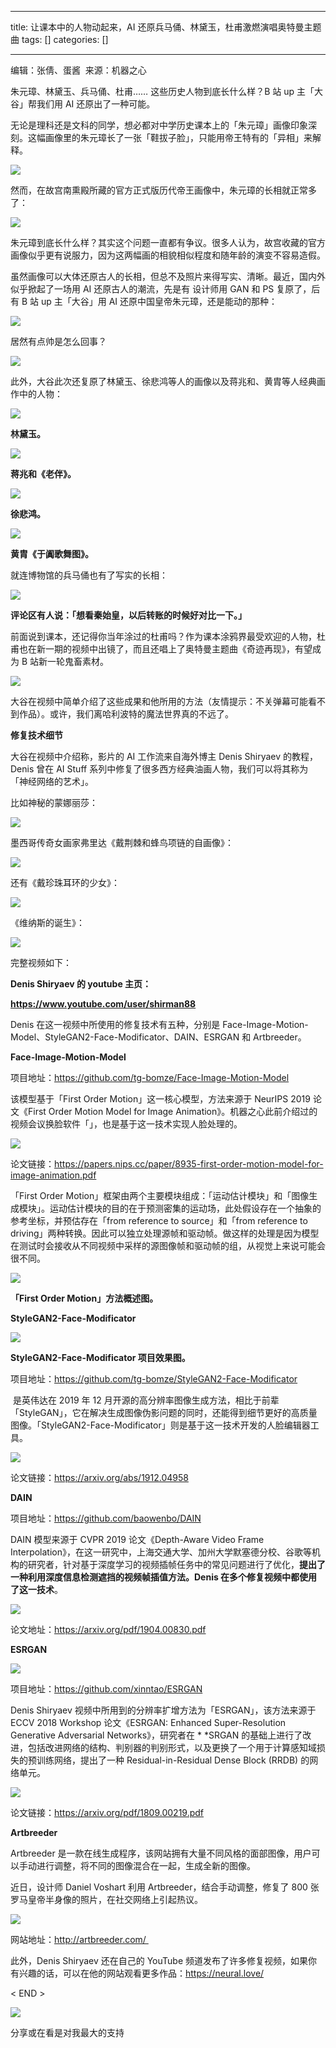 
--- 
title:  让课本中的人物动起来，AI 还原兵马俑、林黛玉，杜甫激燃演唱奥特曼主题曲 
tags: []
categories: [] 

---
>  
  编辑：张倩、蛋酱  
  来源：机器之心 
 

朱元璋、林黛玉、兵马俑、杜甫…… 这些历史人物到底长什么样？B 站 up 主「大谷」帮我们用 AI 还原出了一种可能。

无论是理科还是文科的同学，想必都对中学历史课本上的「朱元璋」画像印象深刻。这幅画像里的朱元璋长了一张「鞋拔子脸」，只能用帝王特有的「异相」来解释。

<img src="https://imgconvert.csdnimg.cn/aHR0cHM6Ly9tbWJpei5xcGljLmNuL21tYml6X2pwZy9LbVhQS0ExOWdXOEJXTXc2NFBhS285eEZQbFY1aGljSWpPZWVVNExhQ2lhWlMxbURDbHhjOVhkYnZVMDFWNHU0d2Rka3JOclkzNjhBVjNxcTdqeG1saWNkZy82NDA?x-oss-process=image/format,png">

然而，在故宫南熏殿所藏的官方正式版历代帝王画像中，朱元璋的长相就正常多了：

<img src="https://imgconvert.csdnimg.cn/aHR0cHM6Ly9tbWJpei5xcGljLmNuL21tYml6X3BuZy9LbVhQS0ExOWdXOEJXTXc2NFBhS285eEZQbFY1aGljSWpTNlpDQlJTNk8xdjhQYkl2TVBNRUVpYmljbktkQURNclZiMHM2ZDZMUWVwVTM5aWNxNjJ2M1R2bmcvNjQw?x-oss-process=image/format,png">

朱元璋到底长什么样？其实这个问题一直都有争议。很多人认为，故宫收藏的官方画像似乎更有说服力，因为这两幅画的相貌相似程度和随年龄的演变不容易造假。

虽然画像可以大体还原古人的长相，但总不及照片来得写实、清晰。最近，国内外似乎掀起了一场用 AI 还原古人的潮流，先是有 设计师用 GAN 和 PS 复原了，后有 B 站 up 主「大谷」用 AI 还原中国皇帝朱元璋，还是能动的那种：

<img src="https://imgconvert.csdnimg.cn/aHR0cHM6Ly9tbWJpei5xcGljLmNuL21tYml6X2dpZi9LbVhQS0ExOWdXOEJXTXc2NFBhS285eEZQbFY1aGljSWpTTkxWZmVuaEFyNWljdkNJWFFpYkFpY05ERXdtSExod29TS2ZmaFhRVmVXdGljQXpGd3U0N3NEeVh3LzY0MA?x-oss-process=image/format,png">

居然有点帅是怎么回事？

<img src="https://imgconvert.csdnimg.cn/aHR0cHM6Ly9tbWJpei5xcGljLmNuL21tYml6X3BuZy9LbVhQS0ExOWdXOEJXTXc2NFBhS285eEZQbFY1aGljSWp5eXNzS2E0T0I1RzVIeGhUYmljTEhIcXhEUWhpY0pqZG5YQmc3dWs0dmx4MzJuTFZkaEVTZ0Mzdy82NDA?x-oss-process=image/format,png">

此外，大谷此次还复原了林黛玉、徐悲鸿等人的画像以及蒋兆和、黄胄等人经典画作中的人物：

<img src="https://imgconvert.csdnimg.cn/aHR0cHM6Ly9tbWJpei5xcGljLmNuL21tYml6X2dpZi9LbVhQS0ExOWdXOEJXTXc2NFBhS285eEZQbFY1aGljSWoxc1pZaWFpYTdJaWNHdERYaWFpY0x4OEFMT1BHeWljOExURDFTTzBQSkNLNkNFdnRTM0hpYmlhNlZ6VGc2QS82NDA?x-oss-process=image/format,png">

**林黛玉。**

<img src="https://imgconvert.csdnimg.cn/aHR0cHM6Ly9tbWJpei5xcGljLmNuL21tYml6X2dpZi9LbVhQS0ExOWdXOEJXTXc2NFBhS285eEZQbFY1aGljSWpVTkhJOVROaWJPRng5cEVOcTVSNmYwOWlieEIweFh4SXRiTGYweWljNkx6UWlhcG9sU0FCVUFDaEdRLzY0MA?x-oss-process=image/format,png">

**蒋兆和《老伴》。**

<img src="https://imgconvert.csdnimg.cn/aHR0cHM6Ly9tbWJpei5xcGljLmNuL21tYml6X2dpZi9LbVhQS0ExOWdXOEJXTXc2NFBhS285eEZQbFY1aGljSWp2b0V0NE5yYkhuRlk3bkpzWGhTeEJMM1VqNnJCT0NxaWFabk9pY0FNWnBsdXBpYXhqNUpNajZYZmcvNjQw?x-oss-process=image/format,png">

**徐悲鸿。**

<img src="https://imgconvert.csdnimg.cn/aHR0cHM6Ly9tbWJpei5xcGljLmNuL21tYml6X2dpZi9LbVhQS0ExOWdXOEJXTXc2NFBhS285eEZQbFY1aGljSWptTkFZZ1I1VXVNNDRoRXlYMGljTGRiR0FHS3hEUlVEWHRxdVYwSGljaWFhd0F5WGt5YXo1MVVORGcvNjQw?x-oss-process=image/format,png">

**黄胄《于阗歌舞图》。**

就连博物馆的兵马俑也有了写实的长相：

<img src="https://imgconvert.csdnimg.cn/aHR0cHM6Ly9tbWJpei5xcGljLmNuL21tYml6X2dpZi9LbVhQS0ExOWdXOEJXTXc2NFBhS285eEZQbFY1aGljSWpGOWlhYVBWaWJPOFhGaWJvTjVOUmljOVpaNnB6NDR1RnlFWVJuSno4VWxQdlJIUHFpYlBpYWliQ29sVlBnLzY0MA?x-oss-process=image/format,png">

**评论区有人说：「想看秦始皇，以后转账的时候好对比一下。」**

前面说到课本，还记得你当年涂过的杜甫吗？作为课本涂鸦界最受欢迎的人物，杜甫也在新一期的视频中出镜了，而且还唱上了奥特曼主题曲《奇迹再现》，有望成为 B 站新一轮鬼畜素材。

<img src="https://imgconvert.csdnimg.cn/aHR0cHM6Ly9tbWJpei5xcGljLmNuL21tYml6X2dpZi9LbVhQS0ExOWdXOEJXTXc2NFBhS285eEZQbFY1aGljSWpNajJMVG1vd2lhS0hBYlRkRUV6VU93RldxUUVXYkxvRktpY2s4M1lneUpPZ0VpYmRPS2RTUkUxNlEvNjQw?x-oss-process=image/format,png">

大谷在视频中简单介绍了这些成果和他所用的方法（友情提示：不关弹幕可能看不到作品）。或许，我们离哈利波特的魔法世界真的不远了。

**修复技术细节**

大谷在视频中介绍称，影片的 AI 工作流来自海外博主 Denis Shiryaev 的教程，Denis 曾在 AI Stuff 系列中修复了很多西方经典油画人物，我们可以将其称为「神经网络的艺术」。

比如神秘的蒙娜丽莎：

<img src="https://imgconvert.csdnimg.cn/aHR0cHM6Ly9tbWJpei5xcGljLmNuL21tYml6X3BuZy9LbVhQS0ExOWdXOEJXTXc2NFBhS285eEZQbFY1aGljSWpLODI1eExzOWNpYnlVQkZLUnhNbkxyamhNRkdCOUl3Y1dxaWFIZzRqMm1xWElIYzRBOGI0Q2puQS82NDA?x-oss-process=image/format,png">

墨西哥传奇女画家弗里达《戴荆棘和蜂鸟项链的自画像》：

<img src="https://imgconvert.csdnimg.cn/aHR0cHM6Ly9tbWJpei5xcGljLmNuL21tYml6X3BuZy9LbVhQS0ExOWdXOEJXTXc2NFBhS285eEZQbFY1aGljSWpsRFBxRmx5OXRKWmdGRGlibEpWSmN0WmJBV2NndlhMb1pBeGg1YkduTWFpYlZ4cVJsemlhQWNsd1EvNjQw?x-oss-process=image/format,png">

还有《戴珍珠耳环的少女》：

<img src="https://imgconvert.csdnimg.cn/aHR0cHM6Ly9tbWJpei5xcGljLmNuL21tYml6X3BuZy9LbVhQS0ExOWdXOEJXTXc2NFBhS285eEZQbFY1aGljSWpyYU9nQVhuWUs3dkRLMkZnQkdrcmdMUFZaMnBpYkM5UUh4dUZ3TVlqcWI3TVoxY3hIdVd6bWV3LzY0MA?x-oss-process=image/format,png">

《维纳斯的诞生》：

<img src="https://imgconvert.csdnimg.cn/aHR0cHM6Ly9tbWJpei5xcGljLmNuL21tYml6X3BuZy9LbVhQS0ExOWdXOEJXTXc2NFBhS285eEZQbFY1aGljSWpmMnltTnRJT0h1MU1pYlZGNGt0SXFxeGljQTloSFdkTWxOOHlscVdQREZwbWlhZGVWODRaSTBtZVEvNjQw?x-oss-process=image/format,png">

完整视频如下：



**Denis Shiryaev 的 youtube 主页：**

**https://www.youtube.com/user/shirman88**

Denis 在这一视频中所使用的修复技术有五种，分别是 Face-Image-Motion-Model、StyleGAN2-Face-Modificator、DAIN、ESRGAN 和 Artbreeder。

**Face-Image-Motion-Model**

项目地址：https://github.com/tg-bomze/Face-Image-Motion-Model

该模型基于「First Order Motion」这一核心模型，方法来源于 NeurIPS 2019 论文《First Order Motion Model for Image Animation》。机器之心此前介绍过的视频会议换脸软件「」，也是基于这一技术实现人脸处理的。

<img src="https://imgconvert.csdnimg.cn/aHR0cHM6Ly9tbWJpei5xcGljLmNuL21tYml6X3BuZy9LbVhQS0ExOWdXOEJXTXc2NFBhS285eEZQbFY1aGljSWoyY3BpY2R2VVpNZFRUYzduSzlVMVRId3FUTjdtaWF3V0Y1WEpjeGJwWWt0YTZ6Ykl6VUI1TFp0QS82NDA?x-oss-process=image/format,png">

论文链接：https://papers.nips.cc/paper/8935-first-order-motion-model-for-image-animation.pdf

「First Order Motion」框架由两个主要模块组成：「运动估计模块」和「图像生成模块」。运动估计模块的目的在于预测密集的运动场，此处假设存在一个抽象的参考坐标，并预估存在「from reference to source」和「from reference to driving」两种转换。因此可以独立处理源帧和驱动帧。做这样的处理是因为模型在测试时会接收从不同视频中采样的源图像帧和驱动帧的组，从视觉上来说可能会很不同。

<img src="https://imgconvert.csdnimg.cn/aHR0cHM6Ly9tbWJpei5xcGljLmNuL21tYml6X2pwZy9LbVhQS0ExOWdXOEJXTXc2NFBhS285eEZQbFY1aGljSWpQcUtvSnN3WmJWbDY1SHY5NmljZ3ZCbjJEcXF2eTN5Nk9ydU5MQW1GWkVNQmFmM2dHUElmVWtnLzY0MA?x-oss-process=image/format,png">

**「First Order Motion」方法概述图。**

**StyleGAN2-Face-Modificator**

<img src="https://imgconvert.csdnimg.cn/aHR0cHM6Ly9tbWJpei5xcGljLmNuL21tYml6X3BuZy9LbVhQS0ExOWdXOEJXTXc2NFBhS285eEZQbFY1aGljSWppYlBOaHp0TVUxVzJkR1RsUVkzZFhNS2Q3U2VtUGlhUUlJYWx4aWIwMDZTN0w0SzIyNVo3Y25KVEEvNjQw?x-oss-process=image/format,png">

**StyleGAN2-Face-Modificator 项目效果图。**

项目地址：https://github.com/tg-bomze/StyleGAN2-Face-Modificator

 是英伟达在 2019 年 12 月开源的高分辨率图像生成方法，相比于前辈「StyleGAN」，它在解决生成图像伪影问题的同时，还能得到细节更好的高质量图像。「StyleGAN2-Face-Modificator」则是基于这一技术开发的人脸编辑器工具。

<img src="https://imgconvert.csdnimg.cn/aHR0cHM6Ly9tbWJpei5xcGljLmNuL21tYml6X3BuZy9LbVhQS0ExOWdXOEJXTXc2NFBhS285eEZQbFY1aGljSWpycXBjUlphdEptemwwaWJxaWNuVDlJblpIa3o4WFlzQ2V0cnJoSEQzZ0swRVJCRUZUSUwzcGRZdy82NDA?x-oss-process=image/format,png">

论文链接：https://arxiv.org/abs/1912.04958

**DAIN**



项目地址：https://github.com/baowenbo/DAIN

DAIN 模型来源于 CVPR 2019 论文《Depth-Aware Video Frame Interpolation》，在这一研究中，上海交通大学、加州大学默塞德分校、谷歌等机构的研究者，针对基于深度学习的视频插帧任务中的常见问题进行了优化，**提出了一种利用深度信息检测遮挡的视频帧插值方法。Denis 在多个修复视频中都使用了这一技术**。

<img src="https://imgconvert.csdnimg.cn/aHR0cHM6Ly9tbWJpei5xcGljLmNuL21tYml6X3BuZy9LbVhQS0ExOWdXOEJXTXc2NFBhS285eEZQbFY1aGljSWpSdDFoR2JCT2xlc0U2bktUVVlqdjUyZkw1ZHFsWHFpYmpONGVsaWFXcVM5RVVCWW5IamFRYmpqZy82NDA?x-oss-process=image/format,png">

论文地址：https://arxiv.org/pdf/1904.00830.pdf

**ESRGAN**

<img src="https://imgconvert.csdnimg.cn/aHR0cHM6Ly9tbWJpei5xcGljLmNuL21tYml6X3BuZy9LbVhQS0ExOWdXOEJXTXc2NFBhS285eEZQbFY1aGljSWowa0NGWDJDQWdSR0tkRGNaQWlhYUlpYWlhQTRiRVZ2SWtQTWtGU05qaWJVNWR1cEFMcVlQOVU2TGlhZy82NDA?x-oss-process=image/format,png">

项目地址：https://github.com/xinntao/ESRGAN

Denis Shiryaev 视频中所用到的分辨率扩增方法为「ESRGAN」，该方法来源于 ECCV 2018 Workshop 论文《ESRGAN: Enhanced Super-Resolution Generative Adversarial Networks》，研究者在 * *SRGAN 的基础上进行了改进，包括改进网络的结构、判别器的判别形式，以及更换了一个用于计算感知域损失的预训练网络，提出了一种 Residual-in-Residual Dense Block (RRDB) 的网络单元。

<img src="https://imgconvert.csdnimg.cn/aHR0cHM6Ly9tbWJpei5xcGljLmNuL21tYml6X3BuZy9LbVhQS0ExOWdXOEJXTXc2NFBhS285eEZQbFY1aGljSWpmWmppY3hodGhyaGMwSG1ua2liSW9wZk9xOVFROUZOY3BlSzRDb1AySHEwUlNpY1JQNnMxR2JucncvNjQw?x-oss-process=image/format,png">

论文链接：https://arxiv.org/pdf/1809.00219.pdf

**Artbreeder**

Artbreeder 是一款在线生成程序，该网站拥有大量不同风格的面部图像，用户可以手动进行调整，将不同的图像混合在一起，生成全新的图像。

近日，设计师 Daniel Voshart 利用 Artbreeder，结合手动调整，修复了 800 张罗马皇帝半身像的照片，在社交网络上引起热议。

<img src="https://imgconvert.csdnimg.cn/aHR0cHM6Ly9tbWJpei5xcGljLmNuL21tYml6X3BuZy9LbVhQS0ExOWdXOEJXTXc2NFBhS285eEZQbFY1aGljSWpXZWxzTWdnRGhmakQwdWhBNXR4eFEyMzZXelFpY1ZMeUlXYUdFbDI1WUdQWGlhanBWdEt5WkpFQS82NDA?x-oss-process=image/format,png">

网站地址：http://artbreeder.com/ 

此外，Denis Shiryaev 还在自己的 YouTube 频道发布了许多修复视频，如果你有兴趣的话，可以在他的网站观看更多作品：https://neural.love/

&lt; END &gt;

<img src="https://imgconvert.csdnimg.cn/aHR0cHM6Ly9tbWJpei5xcGljLmNuL21tYml6X3BuZy9QdlA2cWpVcHZJcGFPWnF1SzE4eGM0V2JIT05pYmVoZU9HTXNJMUdIR0Z1UmpycUxpY2lhNld1aWNxaWNNWTZuY2t2Y21pYUZaWUcxWnM4Zjd5bnBwRTJaR2JFQS82NDA?x-oss-process=image/format,png">

分享或在看是对我最大的支持
